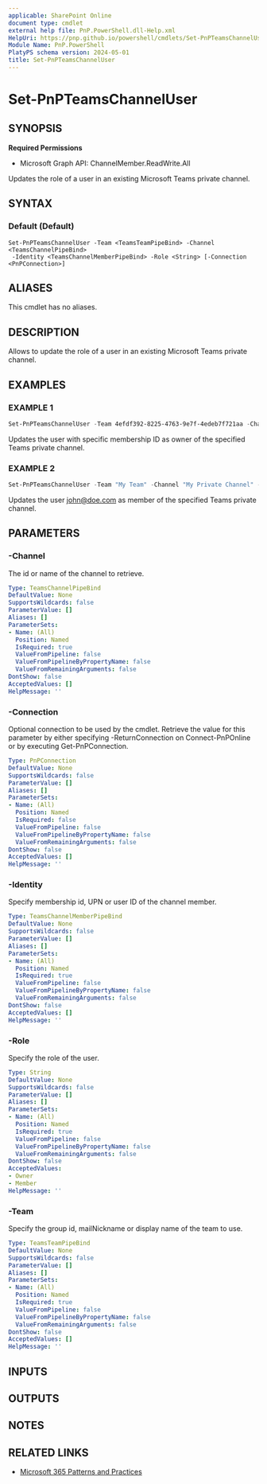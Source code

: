 ```yaml
---
applicable: SharePoint Online
document type: cmdlet
external help file: PnP.PowerShell.dll-Help.xml
HelpUri: https://pnp.github.io/powershell/cmdlets/Set-PnPTeamsChannelUser.html
Module Name: PnP.PowerShell
PlatyPS schema version: 2024-05-01
title: Set-PnPTeamsChannelUser
---
```


# Set-PnPTeamsChannelUser

## SYNOPSIS

**Required Permissions**

  * Microsoft Graph API: ChannelMember.ReadWrite.All

Updates the role of a user in an existing Microsoft Teams private channel.

## SYNTAX

### Default (Default)

```
Set-PnPTeamsChannelUser -Team <TeamsTeamPipeBind> -Channel <TeamsChannelPipeBind>
 -Identity <TeamsChannelMemberPipeBind> -Role <String> [-Connection <PnPConnection>]
```

## ALIASES

This cmdlet has no aliases.

## DESCRIPTION

Allows to update the role of a user in an existing Microsoft Teams private channel.

## EXAMPLES

### EXAMPLE 1

```powershell
Set-PnPTeamsChannelUser -Team 4efdf392-8225-4763-9e7f-4edeb7f721aa -Channel "19:796d063b63e34497aeaf092c8fb9b44e@thread.skype" -Identity MCMjMiMjMDAwMDAwMDAtMDAwMC0wMDAwLTAwMDAtMDAwMDAwMDAwMDAwIyMxOTowMDAwMDAwMDAwMDAwMDAwMDAwMDAwMDAwMDAwMDAwMEB0aHJlYWQuc2t5cGUjIzAwMDAwMDAwLTAwMDAtMDAwMC0wMDAwLTAwMDAwMDAwMDAwMA== -Role Owner
```
Updates the user with specific membership ID as owner of the specified Teams private channel.

### EXAMPLE 2

```powershell
Set-PnPTeamsChannelUser -Team "My Team" -Channel "My Private Channel" -Identity john@doe.com -Role Member
```
Updates the user john@doe.com as member of the specified Teams private channel.

## PARAMETERS

### -Channel

The id or name of the channel to retrieve.

```yaml
Type: TeamsChannelPipeBind
DefaultValue: None
SupportsWildcards: false
ParameterValue: []
Aliases: []
ParameterSets:
- Name: (All)
  Position: Named
  IsRequired: true
  ValueFromPipeline: false
  ValueFromPipelineByPropertyName: false
  ValueFromRemainingArguments: false
DontShow: false
AcceptedValues: []
HelpMessage: ''
```

### -Connection

Optional connection to be used by the cmdlet. Retrieve the value for this parameter by either specifying -ReturnConnection on Connect-PnPOnline or by executing Get-PnPConnection.

```yaml
Type: PnPConnection
DefaultValue: None
SupportsWildcards: false
ParameterValue: []
Aliases: []
ParameterSets:
- Name: (All)
  Position: Named
  IsRequired: false
  ValueFromPipeline: false
  ValueFromPipelineByPropertyName: false
  ValueFromRemainingArguments: false
DontShow: false
AcceptedValues: []
HelpMessage: ''
```

### -Identity

Specify membership id, UPN or user ID of the channel member.

```yaml
Type: TeamsChannelMemberPipeBind
DefaultValue: None
SupportsWildcards: false
ParameterValue: []
Aliases: []
ParameterSets:
- Name: (All)
  Position: Named
  IsRequired: true
  ValueFromPipeline: false
  ValueFromPipelineByPropertyName: false
  ValueFromRemainingArguments: false
DontShow: false
AcceptedValues: []
HelpMessage: ''
```

### -Role

Specify the role of the user.

```yaml
Type: String
DefaultValue: None
SupportsWildcards: false
ParameterValue: []
Aliases: []
ParameterSets:
- Name: (All)
  Position: Named
  IsRequired: true
  ValueFromPipeline: false
  ValueFromPipelineByPropertyName: false
  ValueFromRemainingArguments: false
DontShow: false
AcceptedValues:
- Owner
- Member
HelpMessage: ''
```

### -Team

Specify the group id, mailNickname or display name of the team to use.

```yaml
Type: TeamsTeamPipeBind
DefaultValue: None
SupportsWildcards: false
ParameterValue: []
Aliases: []
ParameterSets:
- Name: (All)
  Position: Named
  IsRequired: true
  ValueFromPipeline: false
  ValueFromPipelineByPropertyName: false
  ValueFromRemainingArguments: false
DontShow: false
AcceptedValues: []
HelpMessage: ''
```

## INPUTS

## OUTPUTS

## NOTES

## RELATED LINKS

- [Microsoft 365 Patterns and Practices](https://aka.ms/m365pnp)
